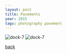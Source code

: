```yaml
---
layout: post
title: Pavements
year: 2015
tags: photography pavement
---
```


![dock-7](/assets/img/collections/pavements/thecaptiveresized.jpg)
![dock-7](/assets/img/collections/pavements/Maqluba-Pave2.png)

[back](./)